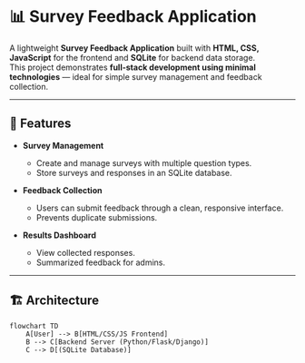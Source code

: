 # 📊 Survey Feedback Application

A lightweight **Survey Feedback Application** built with **HTML, CSS, JavaScript** for the frontend and **SQLite** for backend data storage.  
This project demonstrates **full-stack development using minimal technologies** — ideal for simple survey management and feedback collection.

---

## 🚀 Features

- **Survey Management**
  - Create and manage surveys with multiple question types.
  - Store surveys and responses in an SQLite database.

- **Feedback Collection**
  - Users can submit feedback through a clean, responsive interface.
  - Prevents duplicate submissions.

- **Results Dashboard**
  - View collected responses.
  - Summarized feedback for admins.

---

## 🏗️ Architecture

```mermaid
flowchart TD
    A[User] --> B[HTML/CSS/JS Frontend]
    B --> C[Backend Server (Python/Flask/Django)]
    C --> D[(SQLite Database)]
